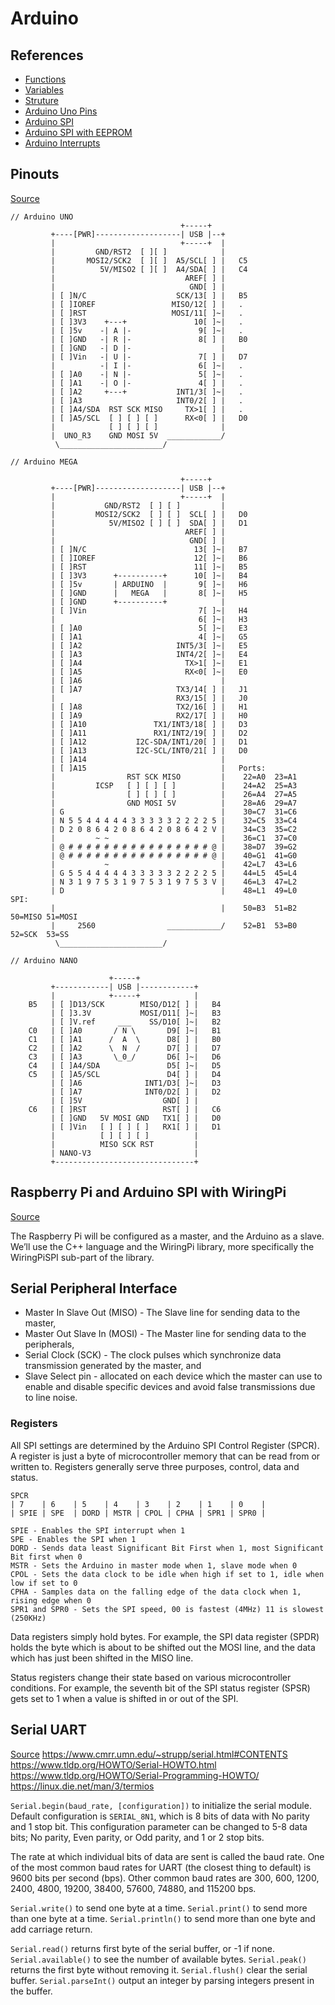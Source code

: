# Arduino
## References
- [Functions](https://www.arduino.cc/reference/en/#functions)
- [Variables](https://www.arduino.cc/reference/en/#functions)
- [Struture](https://www.arduino.cc/reference/en/#functions)
- [Arduino Uno Pins](https://roboticsbackend.com/arduino-uno-pins-a-complete-practical-guide/)
- [Arduino SPI](https://www.arduino.cc/en/reference/SPI)
- [Arduino SPI with EEPROM](https://www.arduino.cc/en/Tutorial/SPIEEPROM)
- [Arduino Interrupts](http://www.gammon.com.au/interrupts)

## Pinouts
[Source](http://busyducks.com/ascii-art-arduinos)

```
// Arduino UNO
                                      +-----+
         +----[PWR]-------------------| USB |--+
         |                            +-----+  |
         |         GND/RST2  [ ][ ]            |
         |       MOSI2/SCK2  [ ][ ]  A5/SCL[ ] |   C5 
         |          5V/MISO2 [ ][ ]  A4/SDA[ ] |   C4 
         |                             AREF[ ] |
         |                              GND[ ] |
         | [ ]N/C                    SCK/13[ ] |   B5
         | [ ]IOREF                 MISO/12[ ] |   .
         | [ ]RST                   MOSI/11[ ]~|   .
         | [ ]3V3    +---+               10[ ]~|   .
         | [ ]5v    -| A |-               9[ ]~|   .
         | [ ]GND   -| R |-               8[ ] |   B0
         | [ ]GND   -| D |-                    |
         | [ ]Vin   -| U |-               7[ ] |   D7
         |          -| I |-               6[ ]~|   .
         | [ ]A0    -| N |-               5[ ]~|   .
         | [ ]A1    -| O |-               4[ ] |   .
         | [ ]A2     +---+           INT1/3[ ]~|   .
         | [ ]A3                     INT0/2[ ] |   .
         | [ ]A4/SDA  RST SCK MISO     TX>1[ ] |   .
         | [ ]A5/SCL  [ ] [ ] [ ]      RX<0[ ] |   D0
         |            [ ] [ ] [ ]              |
         |  UNO_R3    GND MOSI 5V  ____________/
          \_______________________/
```

```
// Arduino MEGA

	                                  +-----+
         +----[PWR]-------------------| USB |--+
         |                            +-----+  |
         |           GND/RST2  [ ] [ ]         |
         |         MOSI2/SCK2  [ ] [ ]  SCL[ ] |   D0
         |            5V/MISO2 [ ] [ ]  SDA[ ] |   D1
         |                             AREF[ ] |
         |                              GND[ ] |
         | [ ]N/C                        13[ ]~|   B7
         | [ ]IOREF                      12[ ]~|   B6
         | [ ]RST                        11[ ]~|   B5
         | [ ]3V3      +----------+      10[ ]~|   B4
         | [ ]5v       | ARDUINO  |       9[ ]~|   H6
         | [ ]GND      |   MEGA   |       8[ ]~|   H5
         | [ ]GND      +----------+            |
         | [ ]Vin                         7[ ]~|   H4
         |                                6[ ]~|   H3
         | [ ]A0                          5[ ]~|   E3
         | [ ]A1                          4[ ]~|   G5
         | [ ]A2                     INT5/3[ ]~|   E5
         | [ ]A3                     INT4/2[ ]~|   E4
         | [ ]A4                       TX>1[ ]~|   E1
         | [ ]A5                       RX<0[ ]~|   E0
         | [ ]A6                               |   
         | [ ]A7                     TX3/14[ ] |   J1
         |                           RX3/15[ ] |   J0
         | [ ]A8                     TX2/16[ ] |   H1         
         | [ ]A9                     RX2/17[ ] |   H0
         | [ ]A10               TX1/INT3/18[ ] |   D3         
         | [ ]A11               RX1/INT2/19[ ] |   D2
         | [ ]A12           I2C-SDA/INT1/20[ ] |   D1         
         | [ ]A13           I2C-SCL/INT0/21[ ] |   D0
         | [ ]A14                              |            
         | [ ]A15                              |   Ports:
         |                RST SCK MISO         |    22=A0  23=A1   
         |         ICSP   [ ] [ ] [ ]          |    24=A2  25=A3   
         |                [ ] [ ] [ ]          |    26=A4  27=A5   
         |                GND MOSI 5V          |    28=A6  29=A7   
         | G                                   |    30=C7  31=C6   
         | N 5 5 4 4 4 4 4 3 3 3 3 3 2 2 2 2 5 |    32=C5  33=C4   
         | D 2 0 8 6 4 2 0 8 6 4 2 0 8 6 4 2 V |    34=C3  35=C2   
         |         ~ ~                         |    36=C1  37=C0   
         | @ # # # # # # # # # # # # # # # # @ |    38=D7  39=G2    
         | @ # # # # # # # # # # # # # # # # @ |    40=G1  41=G0   
         |           ~                         |    42=L7  43=L6   
         | G 5 5 4 4 4 4 4 3 3 3 3 3 2 2 2 2 5 |    44=L5  45=L4   
         | N 3 1 9 7 5 3 1 9 7 5 3 1 9 7 5 3 V |    46=L3  47=L2   
         | D                                   |    48=L1  49=L0    SPI:
         |                                     |    50=B3  51=B2     50=MISO 51=MOSI
         |     2560                ____________/    52=B1  53=B0     52=SCK  53=SS 
          \_______________________/         

```

```
// Arduino NANO

                      +-----+
         +------------| USB |------------+
         |            +-----+            |
    B5   | [ ]D13/SCK        MISO/D12[ ] |   B4
         | [ ]3.3V           MOSI/D11[ ]~|   B3
         | [ ]V.ref     ___    SS/D10[ ]~|   B2
    C0   | [ ]A0       / N \       D9[ ]~|   B1
    C1   | [ ]A1      /  A  \      D8[ ] |   B0
    C2   | [ ]A2      \  N  /      D7[ ] |   D7
    C3   | [ ]A3       \_0_/       D6[ ]~|   D6
    C4   | [ ]A4/SDA               D5[ ]~|   D5
    C5   | [ ]A5/SCL               D4[ ] |   D4
         | [ ]A6              INT1/D3[ ]~|   D3
         | [ ]A7              INT0/D2[ ] |   D2
         | [ ]5V                  GND[ ] |     
    C6   | [ ]RST                 RST[ ] |   C6
         | [ ]GND   5V MOSI GND   TX1[ ] |   D0
         | [ ]Vin   [ ] [ ] [ ]   RX1[ ] |   D1
         |          [ ] [ ] [ ]          |
         |          MISO SCK RST         |
         | NANO-V3                       |
         +-------------------------------+
```

## Raspberry Pi and Arduino SPI with WiringPi
[Source](https://roboticsbackend.com/raspberry-pi-master-arduino-uno-slave-spi-communication-with-wiringpi/)

The Raspberry Pi will be configured as a master, and the Arduino as a slave. We’ll use the C++ language and the WiringPi library, more specifically the WiringPiSPI sub-part of the library.

## Serial Peripheral Interface
- Master In Slave Out (MISO) - The Slave line for sending data to the master,
- Master Out Slave In (MOSI) - The Master line for sending data to the peripherals,
- Serial Clock (SCK) - The clock pulses which synchronize data transmission generated by the master, and
- Slave Select pin - allocated on each device which the master can use to enable and disable specific devices and avoid false transmissions due to line noise. 

### Registers
All SPI settings are determined by the Arduino SPI Control Register (SPCR). A register is just a byte of microcontroller memory that can be read from or written to. Registers generally serve three purposes, control, data and status. 

```
SPCR
| 7    | 6    | 5    | 4    | 3    | 2    | 1    | 0    |
| SPIE | SPE  | DORD | MSTR | CPOL | CPHA | SPR1 | SPR0 |

SPIE - Enables the SPI interrupt when 1
SPE - Enables the SPI when 1
DORD - Sends data least Significant Bit First when 1, most Significant Bit first when 0
MSTR - Sets the Arduino in master mode when 1, slave mode when 0
CPOL - Sets the data clock to be idle when high if set to 1, idle when low if set to 0
CPHA - Samples data on the falling edge of the data clock when 1, rising edge when 0
SPR1 and SPR0 - Sets the SPI speed, 00 is fastest (4MHz) 11 is slowest (250KHz)
```

Data registers simply hold bytes. For example, the SPI data register (SPDR) holds the byte which is about to be shifted out the MOSI line, and the data which has just been shifted in the MISO line. 

Status registers change their state based on various microcontroller conditions. For example, the seventh bit of the SPI status register (SPSR) gets set to 1 when a value is shifted in or out of the SPI. 

## Serial UART
[Source](https://ns-electric.com/knowledge-base/intro-to-arduino-uart-serial-communication/)
https://www.cmrr.umn.edu/~strupp/serial.html#CONTENTS
https://www.tldp.org/HOWTO/Serial-HOWTO.html
https://www.tldp.org/HOWTO/Serial-Programming-HOWTO/
https://linux.die.net/man/3/termios

`Serial.begin(baud_rate, [configuration])` to initialize the serial module.
Default configuration is `SERIAL_8N1`, which is 8 bits of data with No parity and 1 stop bit. This configuration parameter can be changed to 5-8 data bits; No parity, Even parity, or Odd parity, and 1 or 2 stop bits.

The rate at which individual bits of data are sent is called the baud rate. One of the most common baud rates for UART (the closest thing to default) is 9600 bits per second (bps). Other common baud rates are 300, 600, 1200, 2400, 4800, 19200, 38400, 57600, 74880, and 115200 bps.

`Serial.write()` to send one byte at a time.
`Serial.print()` to send more than one byte at a time.
`Serial.println()` to send more than one byte and add carriage return.

`Serial.read()` returns first byte of the serial buffer, or -1 if none.
`Serial.available()` to see the number of available bytes.
`Serial.peak()` returns the first byte without removing it.
`Serial.flush()` clear the serial buffer.
`Serial.parseInt()` output an integer by parsing integers present in the buffer.
